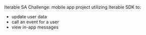 Iterable SA Challenge:
mobile app project utilizing Iterable SDK to:
- update user data
- call an event for a user
- view in-app messages
